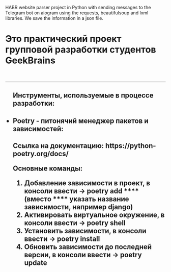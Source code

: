 HABR website parser project in Python with sending messages to the Telegram bot on aiogram using the requests, beautifulsoup and lxml libraries. We save the information in a json file.

<h1>Это практический проект групповой разработки студентов GeekBrains</h1>
<br>
<hr>
<ul>
    <h2><strong>Инструменты, используемые в процессе разработки:</strong><h2>
    <li>
        <h4>Poetry - питонячий менеджер пакетов и зависимостей:</h4>
        <p>Ссылка на документацию: https://python-poetry.org/docs/</p>
        <p>Основные команды:</p>
        <ol>
            <li>Добавление зависимости в проект, в консоли ввести -> poetry add **** (вместо **** указать название зависимости, например django) </li>
            <li>Активировать виртуальное окружение, в консоли ввести -> poetry shell</li>
            <li>Установить зависимости, в консоли ввести -> poetry install</li>
            <li>Обновить зависимости до последней версии, в консоли ввести -> poetry update</li>
    </li>
</ul>
